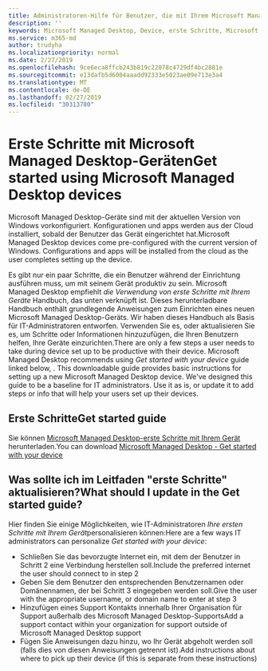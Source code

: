 ```yaml
---
title: Administratoren-Hilfe für Benutzer, die mit Ihrem Microsoft Managed Desktop-Gerät beginnen
description: ''
keywords: Microsoft Managed Desktop, Device, erste Schritte, Microsoft 365
ms.service: m365-md
author: trudyha
ms.localizationpriority: normal
ms.date: 2/27/2019
ms.openlocfilehash: 9ce6eca8ffcb243b819c22078c4729df4bc2881e
ms.sourcegitcommit: e13dafb5d6004aaadd92333e5023ae09e713e3a4
ms.translationtype: MT
ms.contentlocale: de-DE
ms.lasthandoff: 02/27/2019
ms.locfileid: "30313780"
---
```

# <a name="get-started-using-microsoft-managed-desktop-devices"></a><span data-ttu-id="42b49-103">Erste Schritte mit Microsoft Managed Desktop-Geräten</span><span class="sxs-lookup"><span data-stu-id="42b49-103">Get started using Microsoft Managed Desktop devices</span></span>

<span data-ttu-id="42b49-p101">Microsoft Managed Desktop-Geräte sind mit der aktuellen Version von Windows vorkonfiguriert. Konfigurationen und apps werden aus der Cloud installiert, sobald der Benutzer das Gerät eingerichtet hat.</span><span class="sxs-lookup"><span data-stu-id="42b49-p101">Microsoft Managed Desktop devices come pre-configured with the current version of Windows. Configurations and apps will be installed from the cloud as the user completes setting up the device.</span></span> 
 
<span data-ttu-id="42b49-p102">Es gibt nur ein paar Schritte, die ein Benutzer während der Einrichtung ausführen muss, um mit seinem Gerät produktiv zu sein. Microsoft Managed Desktop empfiehlt *die Verwendung von erste Schritte mit Ihrem Geräte* Handbuch, das unten verknüpft ist. Dieses herunterladbare Handbuch enthält grundlegende Anweisungen zum Einrichten eines neuen Microsoft Managed Desktop-Geräts. Wir haben dieses Handbuch als Basis für IT-Administratoren entworfen. Verwenden Sie es, oder aktualisieren Sie es, um Schritte oder Informationen hinzuzufügen, die Ihren Benutzern helfen, Ihre Geräte einzurichten.</span><span class="sxs-lookup"><span data-stu-id="42b49-p102">There are only a few steps a user needs to take during device set up to be productive with their device. Microsoft Managed Desktop recommends using *Get started with your device* guide linked below, . This downloadable guide provides basic instructions for setting up a new Microsoft Managed Desktop device. We've designed this guide to be a baseline for IT administrators. Use it as is, or update it to add steps or info that will help your users set up their devices.</span></span> 

## <a name="get-started-guide"></a><span data-ttu-id="42b49-111">Erste Schritte</span><span class="sxs-lookup"><span data-stu-id="42b49-111">Get started guide</span></span> 
<span data-ttu-id="42b49-112">Sie können [Microsoft Managed Desktop-erste Schritte mit Ihrem Gerät](https://www.microsoft.com/en-us/download/details.aspx?id=57918) herunterladen.</span><span class="sxs-lookup"><span data-stu-id="42b49-112">You can download [Microsoft Managed Desktop - Get started with your device](https://www.microsoft.com/en-us/download/details.aspx?id=57918)</span></span>

## <a name="what-should-i-update-in-the-get-started-guide"></a><span data-ttu-id="42b49-113">Was sollte ich im Leitfaden "erste Schritte" aktualisieren?</span><span class="sxs-lookup"><span data-stu-id="42b49-113">What should I update in the Get started guide?</span></span>

<span data-ttu-id="42b49-114">Hier finden Sie einige Möglichkeiten, wie IT-Administratoren *Ihre ersten Schritte mit Ihrem Gerät*personalisieren können:</span><span class="sxs-lookup"><span data-stu-id="42b49-114">Here are a few ways IT administrators can personalize *Get started with your device*:</span></span>
- <span data-ttu-id="42b49-115">Schließen Sie das bevorzugte Internet ein, mit dem der Benutzer in Schritt 2 eine Verbindung herstellen soll.</span><span class="sxs-lookup"><span data-stu-id="42b49-115">Include the preferred internet the user should connect to in step 2</span></span>
- <span data-ttu-id="42b49-116">Geben Sie dem Benutzer den entsprechenden Benutzernamen oder Domänennamen, der bei Schritt 3 eingegeben werden soll.</span><span class="sxs-lookup"><span data-stu-id="42b49-116">Give the user with the appropriate username, or domain name to enter at step 3</span></span>
- <span data-ttu-id="42b49-117">Hinzufügen eines Support Kontakts innerhalb Ihrer Organisation für Support außerhalb des Microsoft Managed Desktop-Supports</span><span class="sxs-lookup"><span data-stu-id="42b49-117">Add a support contact within your organization for support outside of Microsoft Managed Desktop support</span></span>
- <span data-ttu-id="42b49-118">Fügen Sie Anweisungen dazu hinzu, wo Ihr Gerät abgeholt werden soll (falls dies von diesen Anweisungen getrennt ist).</span><span class="sxs-lookup"><span data-stu-id="42b49-118">Add instructions about where to pick up their device (if this is separate from these instructions)</span></span>